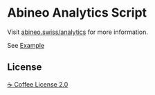 # Abineo Analytics Script

Visit [abineo.swiss/analytics](https://abineo.swiss/analytics) for more information.

See [Example](./example/README.md)

## License

[☕ Coffee License 2.0](https://coffee-license.org/v2.0)
